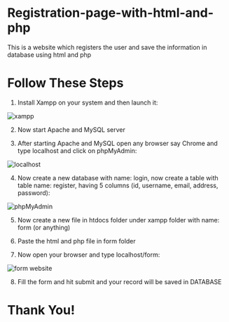 # Registration-page-with-html-and-php
This is a website which registers the user and save the information in database using html and php 

# Follow These Steps

1. Install Xampp on your system and then launch it:

![xampp](https://user-images.githubusercontent.com/91114153/187069465-0eba7f8e-8cd0-42d2-8d94-ed98a736704a.png)

2. Now start Apache and MySQL server

3. After starting Apache and MySQL open any browser say Chrome and type localhost and click on phpMyAdmin:

![localhost](https://user-images.githubusercontent.com/91114153/187069733-ae753887-56e3-452f-83a6-a0d495da17e8.png)

4. Now create a new database with name: login, now create a table with table name: register, having 5 columns (id, username, email, address, password):

![phpMyAdmin](https://user-images.githubusercontent.com/91114153/187069891-337e36e3-0e2f-48ed-a934-41ae0b27688a.png)

5. Now create a new file in htdocs folder under xampp folder with name: form (or anything)

6. Paste the html and php file in form folder

7. Now open your browser and type localhost/form:

![form website](https://user-images.githubusercontent.com/91114153/187070214-697350ee-3a78-4e00-8d11-82fd335fb80b.png)

8. Fill the form and hit submit and your record will be saved in DATABASE

# Thank You!

